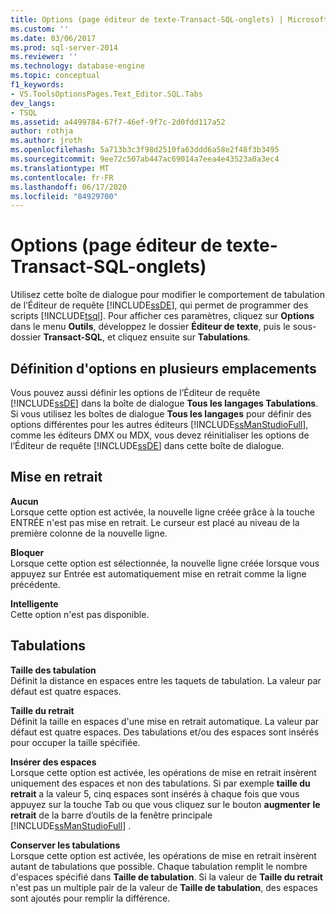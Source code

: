 ```yaml
---
title: Options (page éditeur de texte-Transact-SQL-onglets) | Microsoft Docs
ms.custom: ''
ms.date: 03/06/2017
ms.prod: sql-server-2014
ms.reviewer: ''
ms.technology: database-engine
ms.topic: conceptual
f1_keywords:
- VS.ToolsOptionsPages.Text_Editor.SQL.Tabs
dev_langs:
- TSQL
ms.assetid: a4499784-67f7-46ef-9f7c-2d0fdd117a52
author: rothja
ms.author: jroth
ms.openlocfilehash: 5a713b3c3f98d2510fa63ddd6a58e2f48f3b3495
ms.sourcegitcommit: 9ee72c507ab447ac69014a7eea4e43523a0a3ec4
ms.translationtype: MT
ms.contentlocale: fr-FR
ms.lasthandoff: 06/17/2020
ms.locfileid: "84929700"
---
```

# <a name="options-text-editor---transact-sql---tabs-page"></a>Options (page éditeur de texte-Transact-SQL-onglets)
  Utilisez cette boîte de dialogue pour modifier le comportement de tabulation de l’Éditeur de requête [!INCLUDE[ssDE](../includes/ssde-md.md)], qui permet de programmer des scripts [!INCLUDE[tsql](../includes/tsql-md.md)]. Pour afficher ces paramètres, cliquez sur **Options** dans le menu **Outils**, développez le dossier **Éditeur de texte**, puis le sous-dossier **Transact-SQL**, et cliquez ensuite sur **Tabulations**.  
  
## <a name="setting-options-in-multiple-locations"></a>Définition d'options en plusieurs emplacements  
 Vous pouvez aussi définir les options de l’Éditeur de requête [!INCLUDE[ssDE](../includes/ssde-md.md)] dans la boîte de dialogue **Tous les langages Tabulations**. Si vous utilisez les boîtes de dialogue **Tous les langages** pour définir des options différentes pour les autres éditeurs [!INCLUDE[ssManStudioFull](../includes/ssmanstudiofull-md.md)], comme les éditeurs DMX ou MDX, vous devez réinitialiser les options de l’Éditeur de requête [!INCLUDE[ssDE](../includes/ssde-md.md)] dans cette boîte de dialogue.  
  
## <a name="indenting"></a>Mise en retrait  
 **Aucun**  
 Lorsque cette option est activée, la nouvelle ligne créée grâce à la touche ENTRÉE n'est pas mise en retrait. Le curseur est placé au niveau de la première colonne de la nouvelle ligne.  
  
 **Bloquer**  
 Lorsque cette option est sélectionnée, la nouvelle ligne créée lorsque vous appuyez sur Entrée est automatiquement mise en retrait comme la ligne précédente.  
  
 **Intelligente**  
 Cette option n'est pas disponible.  
  
## <a name="tabs"></a>Tabulations  
 **Taille des tabulation**  
 Définit la distance en espaces entre les taquets de tabulation. La valeur par défaut est quatre espaces.  
  
 **Taille du retrait**  
 Définit la taille en espaces d'une mise en retrait automatique. La valeur par défaut est quatre espaces. Des tabulations et/ou des espaces sont insérés pour occuper la taille spécifiée.  
  
 **Insérer des espaces**  
 Lorsque cette option est activée, les opérations de mise en retrait insèrent uniquement des espaces et non des tabulations. Si par exemple **taille du retrait** a la valeur 5, cinq espaces sont insérés à chaque fois que vous appuyez sur la touche Tab ou que vous cliquez sur le bouton **augmenter le retrait** de la barre d’outils de la fenêtre principale [!INCLUDE[ssManStudioFull](../includes/ssmanstudiofull-md.md)] .  
  
 **Conserver les tabulations**  
 Lorsque cette option est activée, les opérations de mise en retrait insèrent autant de tabulations que possible. Chaque tabulation remplit le nombre d'espaces spécifié dans **Taille de tabulation**. Si la valeur de **Taille du retrait** n'est pas un multiple pair de la valeur de **Taille de tabulation**, des espaces sont ajoutés pour remplir la différence.  
  
  
